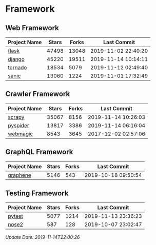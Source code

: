 # Framework

## Web Framework

| Project Name | Stars | Forks | Last Commit |
| ------------ | ----- | ----- | ----------- |
| [flask](https://github.com/pallets/flask) | 47498 | 13048 | 2019-11-02 22:40:20 |
| [django](https://github.com/django/django) | 45220 | 19511 | 2019-11-14 10:14:11 |
| [tornado](https://github.com/tornadoweb/tornado) | 18534 | 5079 | 2019-11-12 02:49:40 |
| [sanic](https://github.com/huge-success/sanic) | 13060 | 1224 | 2019-11-01 17:32:49 |

## Crawler Framework

| Project Name | Stars | Forks | Last Commit |
| ------------ | ----- | ----- | ----------- |
| [scrapy](https://github.com/scrapy/scrapy) | 35067 | 8156 | 2019-11-14 10:26:03 |
| [pyspider](https://github.com/binux/pyspider) | 13817 | 3386 | 2019-11-14 06:16:04 |
| [webmagic](https://github.com/code4craft/webmagic) | 8543 | 3645 | 2017-12-02 02:57:06 |

## GraphQL Framework

| Project Name | Stars | Forks | Last Commit |
| ------------ | ----- | ----- | ----------- |
| [graphene](https://github.com/graphql-python/graphene) | 5146 | 543 | 2019-10-18 09:50:54 |

## Testing Framework

| Project Name | Stars | Forks | Last Commit |
| ------------ | ----- | ----- | ----------- |
| [pytest](https://github.com/pytest-dev/pytest) | 5077 | 1214 | 2019-11-13 23:36:23 |
| [nose2](https://github.com/nose-devs/nose2) | 587 | 128 | 2019-10-07 23:02:47 |

*Update Date: 2019-11-14T22:00:26*